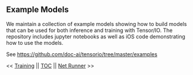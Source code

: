 <a name="example-models"></a>
## Example Models

We maintain a collection of example models showing how to build models that can be used for both inference and training with Tensor/IO. The repository includes jupyter notebooks as well as iOS code demonstrating how to use the models.

See https://github.com/doc-ai/tensorio/tree/master/examples


<< [Training](Training.md) || [TOC](TOC.md) || [Net Runner](NetRunner.md) >>